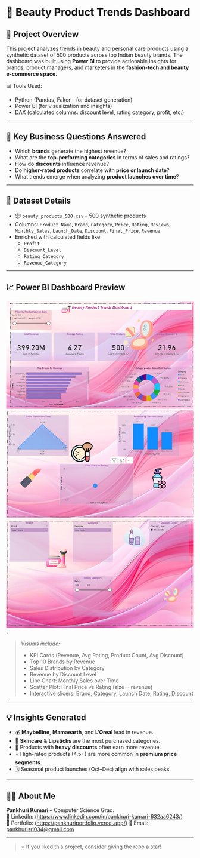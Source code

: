 

# 💄 Beauty Product Trends Dashboard

## 📌 Project Overview

This project analyzes trends in beauty and personal care products using a synthetic dataset of 500 products across top Indian beauty brands. The dashboard was built using **Power BI** to provide actionable insights for brands, product managers, and marketers in the **fashion-tech and beauty e-commerce space**.

📊 Tools Used:
- Python (Pandas, Faker – for dataset generation)
- Power BI (for visualization and insights)
- DAX (calculated columns: discount level, rating category, profit, etc.)

---

## 🎯 Key Business Questions Answered

- Which **brands** generate the highest revenue?
- What are the **top-performing categories** in terms of sales and ratings?
- How do **discounts** influence revenue?
- Do **higher-rated products** correlate with **price or launch date**?
- What trends emerge when analyzing **product launches over time**?

---

## 🧩 Dataset Details

- 📦 `beauty_products_500.csv` – 500 synthetic products
- Columns: `Product_Name`, `Brand`, `Category`, `Price`, `Rating`, `Reviews`, `Monthly_Sales`, `Launch_Date`, `Discount`, `Final_Price`, `Revenue`
- Enriched with calculated fields like:
  - `Profit`
  - `Discount_Level`
  - `Rating_Category`
  - `Revenue_Category`

---

## 📈 Power BI Dashboard Preview

![Dashboard Screenshot](https://github.com/Pankhuri33/BeautyProductsTrends_Dashboard/blob/main/pag1.png?raw=true)
![Dashboard Screenshot](https://github.com/Pankhuri33/BeautyProductsTrends_Dashboard/blob/main/page2.png?raw=true)
![Dashboard Screenshot](https://github.com/Pankhuri33/BeautyProductsTrends_Dashboard/blob/main/page3.png?raw=true).


> *Visuals include:*
> - KPI Cards (Revenue, Avg Rating, Product Count, Avg Discount)
> - Top 10 Brands by Revenue
> - Sales Distribution by Category
> - Revenue by Discount Level
> - Line Chart: Monthly Sales over Time
> - Scatter Plot: Final Price vs Rating (size = revenue)
> - Interactive slicers: Brand, Category, Launch Date, Rating, Discount

---

## 💡 Insights Generated

- 💰 **Maybelline**, **Mamaearth**, and **L’Oreal** lead in revenue.
- 🧴 **Skincare** & **Lipsticks** are the most purchased categories.
- 🎯 Products with **heavy discounts** often earn more revenue.
- ⭐ High-rated products (4.5+) are more common in **premium price segments**.
- 🗓️ Seasonal product launches (Oct–Dec) align with sales peaks.

---

## 👩‍💻 About Me

**Pankhuri Kumari** – Computer Science Grad.  
📍 LinkedIn: (https://www.linkedin.com/in/pankhuri-kumari-632aa6243/)  
📂 Portfolio: (https://pankhuriportfolio.vercel.app/)
📧 Email: pankhurisri034@gmail.com  

---

> ⭐ If you liked this project, consider giving the repo a star!


